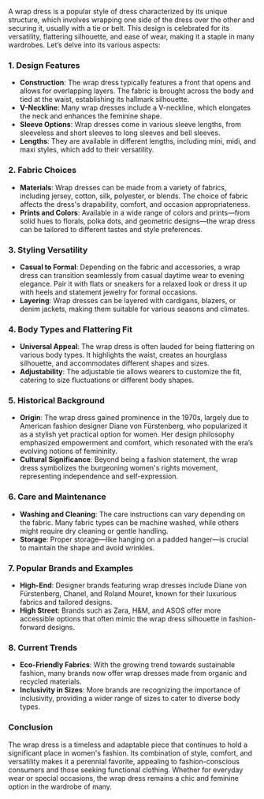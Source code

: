 A wrap dress is a popular style of dress characterized by its unique structure, which involves wrapping one side of the dress over the other and securing it, usually with a tie or belt. This design is celebrated for its versatility, flattering silhouette, and ease of wear, making it a staple in many wardrobes. Let’s delve into its various aspects:

### 1. **Design Features**
   - **Construction**: The wrap dress typically features a front that opens and allows for overlapping layers. The fabric is brought across the body and tied at the waist, establishing its hallmark silhouette.
   - **V-Neckline**: Many wrap dresses include a V-neckline, which elongates the neck and enhances the feminine shape.
   - **Sleeve Options**: Wrap dresses come in various sleeve lengths, from sleeveless and short sleeves to long sleeves and bell sleeves.
   - **Lengths**: They are available in different lengths, including mini, midi, and maxi styles, which add to their versatility.

### 2. **Fabric Choices**
   - **Materials**: Wrap dresses can be made from a variety of fabrics, including jersey, cotton, silk, polyester, or blends. The choice of fabric affects the dress's drapability, comfort, and occasion appropriateness.
   - **Prints and Colors**: Available in a wide range of colors and prints—from solid hues to florals, polka dots, and geometric designs—the wrap dress can be tailored to different tastes and style preferences.

### 3. **Styling Versatility**
   - **Casual to Formal**: Depending on the fabric and accessories, a wrap dress can transition seamlessly from casual daytime wear to evening elegance. Pair it with flats or sneakers for a relaxed look or dress it up with heels and statement jewelry for formal occasions.
   - **Layering**: Wrap dresses can be layered with cardigans, blazers, or denim jackets, making them suitable for various seasons and climates.

### 4. **Body Types and Flattering Fit**
   - **Universal Appeal**: The wrap dress is often lauded for being flattering on various body types. It highlights the waist, creates an hourglass silhouette, and accommodates different shapes and sizes.
   - **Adjustability**: The adjustable tie allows wearers to customize the fit, catering to size fluctuations or different body shapes.

### 5. **Historical Background**
   - **Origin**: The wrap dress gained prominence in the 1970s, largely due to American fashion designer Diane von Fürstenberg, who popularized it as a stylish yet practical option for women. Her design philosophy emphasized empowerment and comfort, which resonated with the era’s evolving notions of femininity.
   - **Cultural Significance**: Beyond being a fashion statement, the wrap dress symbolizes the burgeoning women's rights movement, representing independence and self-expression.

### 6. **Care and Maintenance**
   - **Washing and Cleaning**: The care instructions can vary depending on the fabric. Many fabric types can be machine washed, while others might require dry cleaning or gentle handling.
   - **Storage**: Proper storage—like hanging on a padded hanger—is crucial to maintain the shape and avoid wrinkles. 

### 7. **Popular Brands and Examples**
   - **High-End**: Designer brands featuring wrap dresses include Diane von Fürstenberg, Chanel, and Roland Mouret, known for their luxurious fabrics and tailored designs.
   - **High Street**: Brands such as Zara, H&M, and ASOS offer more accessible options that often mimic the wrap dress silhouette in fashion-forward designs.

### 8. **Current Trends**
   - **Eco-Friendly Fabrics**: With the growing trend towards sustainable fashion, many brands now offer wrap dresses made from organic and recycled materials.
   - **Inclusivity in Sizes**: More brands are recognizing the importance of inclusivity, providing a wider range of sizes to cater to diverse body types.

### Conclusion
The wrap dress is a timeless and adaptable piece that continues to hold a significant place in women's fashion. Its combination of style, comfort, and versatility makes it a perennial favorite, appealing to fashion-conscious consumers and those seeking functional clothing. Whether for everyday wear or special occasions, the wrap dress remains a chic and feminine option in the wardrobe of many.